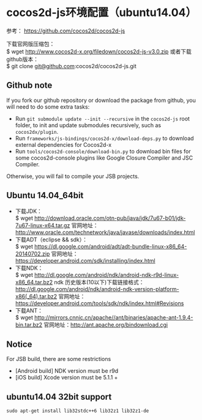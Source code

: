 # cocos2d-js环境配置（ubuntu14.04）
参考：    https://github.com/cocos2d/cocos2d-js

下载官网版压缩包：  
    $ wget http://www.cocos2d-x.org/filedown/cocos2d-js-v3.0.zip
或者下载github版本：  
    $ git clone git@github.com:cocos2d/cocos2d-js.git

## Github note

If you fork our github repository or download the package from github, you will need to do some extra tasks:

- Run `git submodule update --init --recursive` in the `cocos2d-js` root folder, to init and update submodules recursively, such as `cocos2dx/plugin`.
- Run `frameworks/js-bindings/cocos2d-x/download-deps.py` to download external dependencies for Cocos2d-x
- Run `tools/cocos2d-console/download-bin.py` to download bin files for some cocos2d-console plugins like Google Closure Compiler and JSC Compiler.

Otherwise, you will fail to compile your JSB projects.

## Ubuntu 14.04_64bit

- 下载JDK：  
    $ wget http://download.oracle.com/otn-pub/java/jdk/7u67-b01/jdk-7u67-linux-x64.tar.gz
    官网地址：http://www.oracle.com/technetwork/java/javase/downloads/index.html
- 下载ADT（eclipse && sdk）：  
    $ wget https://dl.google.com/android/adt/adt-bundle-linux-x86_64-20140702.zip
    官网地址：https://developer.android.com/sdk/installing/index.html
- 下载NDK：  
    $ wget http://dl.google.com/android/ndk/android-ndk-r9d-linux-x86_64.tar.bz2
    ndk 历史版本(10以下)下载链接格式：http://dl.google.com/android/ndk/android-ndk-version-platform-x86(_64).tar.bz2
    官网地址：https://developer.android.com/tools/sdk/ndk/index.html#Revisions
- 下载ANT：  
    $ wget http://mirrors.cnnic.cn/apache//ant/binaries/apache-ant-1.9.4-bin.tar.bz2
    官网地址：http://ant.apache.org/bindownload.cgi

## Notice

For JSB build, there are some restrictions

- [Android build] NDK version must be r9d
- [iOS build] Xcode version must be 5.1.1 +

## ubuntu14.04 32bit support
    sudo apt-get install lib32stdc++6 lib32z1 lib32z1-de

